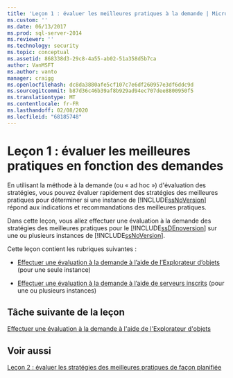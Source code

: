 ```yaml
---
title: 'Leçon 1 : évaluer les meilleures pratiques à la demande | Microsoft Docs'
ms.custom: ''
ms.date: 06/13/2017
ms.prod: sql-server-2014
ms.reviewer: ''
ms.technology: security
ms.topic: conceptual
ms.assetid: 868338d3-29c8-4a55-ab02-51a358d5b7ca
author: VanMSFT
ms.author: vanto
manager: craigg
ms.openlocfilehash: dc8da3880afe5cf107c7e6df260957e3df6ddc9d
ms.sourcegitcommit: b87d36c46b39af8b929ad94ec707dee8800950f5
ms.translationtype: MT
ms.contentlocale: fr-FR
ms.lasthandoff: 02/08/2020
ms.locfileid: "68185748"
---
```

# <a name="lesson-1-evaluate-best-practices-on-an-on-demand-basis"></a>Leçon 1 : évaluer les meilleures pratiques en fonction des demandes
  En utilisant la méthode à la demande (ou « ad hoc ») d'évaluation des stratégies, vous pouvez évaluer rapidement des stratégies des meilleures pratiques pour déterminer si une instance de [!INCLUDE[ssNoVersion](../includes/ssnoversion-md.md)] répond aux indications et recommandations des meilleures pratiques.  
  
 Dans cette leçon, vous allez effectuer une évaluation à la demande des stratégies des meilleures pratiques pour le [!INCLUDE[ssDEnoversion](../includes/ssdenoversion-md.md)] sur une ou plusieurs instances de [!INCLUDE[ssNoVersion](../includes/ssnoversion-md.md)].  
  
 Cette leçon contient les rubriques suivantes :  
  
-   [Effectuer une évaluation à la demande à l’aide de l’Explorateur d’objets](../ssms/object/object-explorer.md) (pour une seule instance)  
  
-   [Effectuer une évaluation à la demande à l’aide de serveurs inscrits](../../2014/tutorials/perform-an-on-demand-evaluation-by-using-registered-servers.md) (pour une ou plusieurs instances)  
  
## <a name="next-task-in-lesson"></a>Tâche suivante de la leçon  
 [Effectuer une évaluation à la demande à l'aide de l'Explorateur d'objets](../ssms/object/object-explorer.md)  
  
## <a name="see-also"></a>Voir aussi  
 [Leçon 2 : évaluer les stratégies des meilleures pratiques de façon planifiée](../../2014/tutorials/lesson-2-evaluate-best-practices-policies-on-a-scheduled-basis.md)  
  
  
